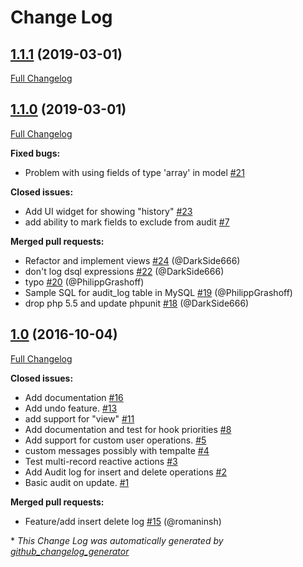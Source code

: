 # Change Log

## [1.1.1](https://github.com/atk4/audit/tree/1.1.1) (2019-03-01)

[Full Changelog](https://github.com/atk4/audit/compare/1.1.0...1.1.1)

## [1.1.0](https://github.com/atk4/audit/tree/1.1.0) (2019-03-01)

[Full Changelog](https://github.com/atk4/audit/compare/1.0...1.1.0)

**Fixed bugs:**

- Problem with using fields of type 'array' in model [\#21](https://github.com/atk4/audit/issues/21)

**Closed issues:**

- Add UI widget for showing "history" [\#23](https://github.com/atk4/audit/issues/23)
- add ability to mark fields to exclude from audit [\#7](https://github.com/atk4/audit/issues/7)

**Merged pull requests:**

- Refactor and implement views [\#24](https://github.com/atk4/audit/pull/24) (@DarkSide666)
- don't log dsql expressions [\#22](https://github.com/atk4/audit/pull/22) (@DarkSide666)
- typo [\#20](https://github.com/atk4/audit/pull/20) (@PhilippGrashoff)
- Sample SQL for audit\_log table in MySQL [\#19](https://github.com/atk4/audit/pull/19) (@PhilippGrashoff)
- drop php 5.5 and update phpunit [\#18](https://github.com/atk4/audit/pull/18) (@DarkSide666)

## [1.0](https://github.com/atk4/audit/tree/1.0) (2016-10-04)

[Full Changelog](https://github.com/atk4/audit/compare/8952b0b6ca0b0a1490bcd6e00a42ed777a65a842...1.0)

**Closed issues:**

- Add documentation [\#16](https://github.com/atk4/audit/issues/16)
- Add undo feature. [\#13](https://github.com/atk4/audit/issues/13)
- add support for "view" [\#11](https://github.com/atk4/audit/issues/11)
- Add documentation and test for hook priorities [\#8](https://github.com/atk4/audit/issues/8)
- Add support for custom user operations. [\#5](https://github.com/atk4/audit/issues/5)
- custom messages possibly with tempalte [\#4](https://github.com/atk4/audit/issues/4)
- Test multi-record reactive actions [\#3](https://github.com/atk4/audit/issues/3)
- Add Audit log for insert and delete operations [\#2](https://github.com/atk4/audit/issues/2)
- Basic audit on update. [\#1](https://github.com/atk4/audit/issues/1)

**Merged pull requests:**

- Feature/add insert delete log [\#15](https://github.com/atk4/audit/pull/15) (@romaninsh)



\* *This Change Log was automatically generated by [github_changelog_generator](https://github.com/skywinder/Github-Changelog-Generator)*